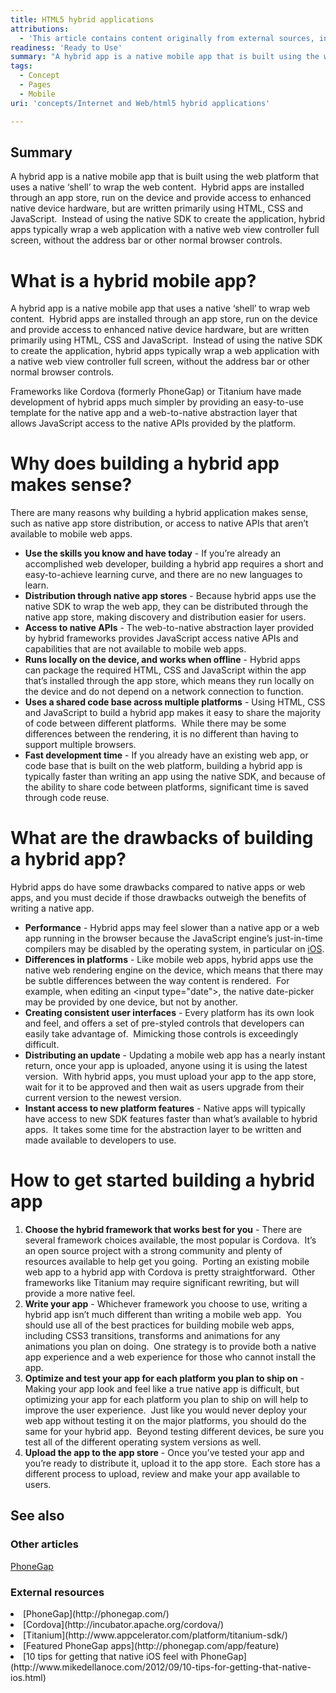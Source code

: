 ```yaml
---
title: HTML5 hybrid applications
attributions:
  - 'This article contains content originally from external sources, including ones licensed under the CC-BY-SA license. [![cc-by-sa-small-wpd.png](/assets/public/c/c8/cc-by-sa-small-wpd.png)](http://creativecommons.org/licenses/by-sa/3.0/us/)'
readiness: 'Ready to Use'
summary: "A hybrid app is a native mobile app that is built using the web platform that uses a native ‘shell’ to wrap the web content.\_ Hybrid apps are installed through an app store, run on the device and provide access to enhanced native device hardware, but are written primarily using HTML, CSS and JavaScript. \_Instead of using the native SDK to create the application, hybrid apps typically wrap a web application with a native web view controller full screen, without the address bar or other normal browser controls."
tags:
  - Concept
  - Pages
  - Mobile
uri: 'concepts/Internet and Web/html5 hybrid applications'

---
```

## Summary

A hybrid app is a native mobile app that is built using the web platform that uses a native ‘shell’ to wrap the web content.  Hybrid apps are installed through an app store, run on the device and provide access to enhanced native device hardware, but are written primarily using HTML, CSS and JavaScript.  Instead of using the native SDK to create the application, hybrid apps typically wrap a web application with a native web view controller full screen, without the address bar or other normal browser controls.

# What is a hybrid mobile app?

A hybrid app is a native mobile app that uses a native ‘shell’ to wrap web content.  Hybrid apps are installed through an app store, run on the device and provide access to enhanced native device hardware, but are written primarily using HTML, CSS and JavaScript.  Instead of using the native SDK to create the application, hybrid apps typically wrap a web application with a native web view controller full screen, without the address bar or other normal browser controls.

Frameworks like Cordova (formerly PhoneGap) or Titanium have made development of hybrid apps much simpler by providing an easy-to-use template for the native app and a web-to-native abstraction layer that allows JavaScript access to the native APIs provided by the platform.

# Why does building a hybrid app makes sense?

There are many reasons why building a hybrid application makes sense, such as native app store distribution, or access to native APIs that aren’t available to mobile web apps.

-   **Use the skills you know and have today** - If you’re already an accomplished web developer, building a hybrid app requires a short and easy-to-achieve learning curve, and there are no new languages to learn.
-   **Distribution through native app stores** - Because hybrid apps use the native SDK to wrap the web app, they can be distributed through the native app store, making discovery and distribution easier for users.
-   **Access to native APIs** - The web-to-native abstraction layer provided by hybrid frameworks provides JavaScript access native APIs and capabilities that are not available to mobile web apps.
-   **Runs locally on the device, and works when offline** - Hybrid apps can package the required HTML, CSS and JavaScript within the app that’s installed through the app store, which means they run locally on the device and do not depend on a network connection to function.
-   **Uses a shared code base across multiple platforms** - Using HTML, CSS and JavaScript to build a hybrid app makes it easy to share the majority of code between different platforms.  While there may be some differences between the rendering, it is no different than having to support multiple browsers.
-   **Fast development time** - If you already have an existing web app, or code base that is built on the web platform, building a hybrid app is typically faster than writing an app using the native SDK, and because of the ability to share code between platforms, significant time is saved through code reuse.

# What are the drawbacks of building a hybrid app?

Hybrid apps do have some drawbacks compared to native apps or web apps, and you must decide if those drawbacks outweigh the benefits of writing a native app.

-   **Performance** - Hybrid apps may feel slower than a native app or a web app running in the browser because the JavaScript engine’s just-in-time compilers may be disabled by the operating system, in particular on [iOS](http://daringfireball.net/2011/03/nitro_ios_43).
-   **Differences in platforms** - Like mobile web apps, hybrid apps use the native web rendering engine on the device, which means that there may be subtle differences between the way content is rendered.  For example, when editing an \<input type="date"\>, the native date-picker may be provided by one device, but not by another.
-   **Creating consistent user interfaces** - Every platform has its own look and feel, and offers a set of pre-styled controls that developers can easily take advantage of.  Mimicking those controls is exceedingly difficult.
-   **Distributing an update** - Updating a mobile web app has a nearly instant return, once your app is uploaded, anyone using it is using the latest version.  With hybrid apps, you must upload your app to the app store, wait for it to be approved and then wait as users upgrade from their current version to the newest version.
-   **Instant access to new platform features** - Native apps will typically have access to new SDK features faster than what’s available to hybrid apps.  It takes some time for the abstraction layer to be written and made available to developers to use.

# How to get started building a hybrid app

1.  **Choose the hybrid framework that works best for you** - There are several framework choices available, the most popular is Cordova.  It’s an open source project with a strong community and plenty of resources available to help get you going.  Porting an existing mobile web app to a hybrid app with Cordova is pretty straightforward.  Other frameworks like Titanium may require significant rewriting, but will provide a more native feel.
2.  **Write your app** - Whichever framework you choose to use, writing a hybrid app isn’t much different than writing a mobile web app.  You should use all of the best practices for building mobile web apps, including CSS3 transitions, transforms and animations for any animations you plan on doing.  One strategy is to provide both a native app experience and a web experience for those who cannot install the app.
3.  **Optimize and test your app for each platform you plan to ship on** - Making your app look and feel like a true native app is difficult, but optimizing your app for each platform you plan to ship on will help to improve the user experience.  Just like you would never deploy your web app without testing it on the major platforms, you should do the same for your hybrid app.  Beyond testing different devices, be sure you test all of the different operating system versions as well.
4.  **Upload the app to the app store** - Once you’ve tested your app and you’re ready to distribute it, upload it to the app store.  Each store has a different process to upload, review and make your app available to users.

## See also

### Other articles

[PhoneGap](http://docs.webplatform.org/wiki/mobile_web/PhoneGap)

### External resources

<li>
[PhoneGap](http://phonegap.com/)

</li>
<li>
[Cordova](http://incubator.apache.org/cordova/)

</li>
<li>
[Titanium](http://www.appcelerator.com/platform/titanium-sdk/)

</li>
<li>
[Featured PhoneGap apps](http://phonegap.com/app/feature)

</li>
<li>
[10 tips for getting that native iOS feel with PhoneGap](http://www.mikedellanoce.com/2012/09/10-tips-for-getting-that-native-ios.html)

</li>
